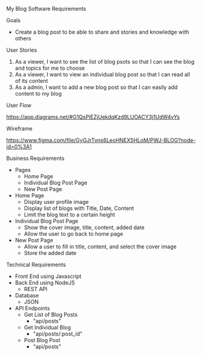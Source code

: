 My Blog Software Requirements

Goals

- Create a blog post to be able to share and stories and knowledge with others

User Stories

1. As a viewer, I want to see the list of blog psots so that I can see the blog and topics for me to choose
2. As a viewer, I want to view an individual blog post so that I can read all of its content
3. As a admin, I want to add a new blog post so that I can easily add content to my blog

User Flow

https://app.diagrams.net/#G1QsPIEZjUekdqKzd9LUOACY3j1UdW4vYs

Wireframe

https://www.figma.com/file/GyGJrTvns6LeoHNEX5HLoM/PWJ-BLOG?node-id=0%3A1

Business Requirements

- Pages
  - Home Page
  - Individual Blog Post Page
  - New Post Page
- Home Page
  - Display user profile image
  - Display list of blogs with Title, Date, Content
  - Limit the blog text to a certain height
- Individual Blog Post Page
  - Show the cover image, title, content, added date
  - Allow the user to go back to home page
- New Post Page
  - Allow a user to fill in title, content, and select the cover image
  - Store the added date

Technical Requirements

- Front End using Javascript
- Back End using NodeJS
  - REST API
- Database
  - JSON
- API Endpoints
  - Get List of Blog Posts
    - "api/posts"
  - Get Individual Blog
    - "api/posts/:post_id"
  - Post Blog Post
    - "api/posts"
